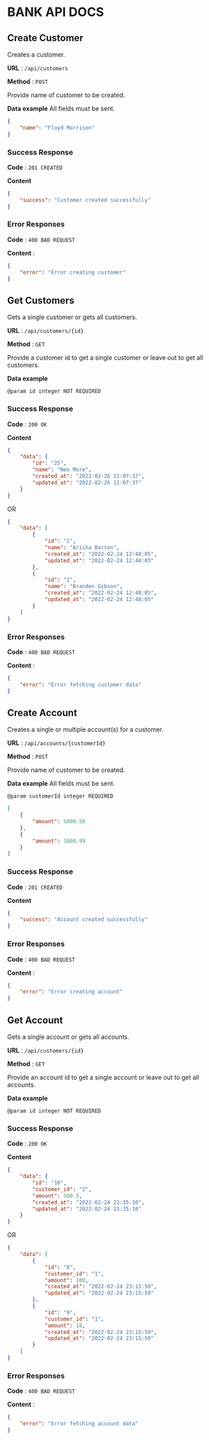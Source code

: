 # BANK API DOCS

## Create Customer

Creates a customer.

**URL** : `/api/customers`

**Method** : `POST`

Provide name of customer to be created.

**Data example** All fields must be sent.

```json
{
    "name": "Floyd Morrison"
}
```

### Success Response

**Code** : `201 CREATED`

**Content**

```json
{
    "success": "Customer created successfully"
}
```

### Error Responses

**Code** : `400 BAD REQUEST`

**Content** : 
```json
{
    "error": "Error creating customer"
}
```

## Get Customers

Gets a single customer or gets all customers.

**URL** : `/api/customers/{id}`

**Method** : `GET`

Provide a customer id to get a single customer or leave out to get all customers.

**Data example**

`@param id integer NOT REQUIRED`

### Success Response

**Code** : `200 OK`

**Content**

```json
{
    "data": {
        "id": "25",
        "name": "Neo More",
        "created_at": "2022-02-26 11:07:37",
        "updated_at": "2022-02-26 11:07:37"
    }
}
```
OR

```json
{
    "data": [
        {
            "id": "1",
            "name": "Arisha Barron",
            "created_at": "2022-02-24 12:48:05",
            "updated_at": "2022-02-24 12:48:05"
        },
        {
            "id": "2",
            "name": "Branden Gibson",
            "created_at": "2022-02-24 12:48:05",
            "updated_at": "2022-02-24 12:48:05"
        }
    ]
}
```

### Error Responses

**Code** : `400 BAD REQUEST`

**Content** : 
```json
{
    "error": "Error fetching customer data"
}
```

## Create Account

Creates a single or multiple account(s) for a customer.

**URL** : `/api/accounts/{customerId}`

**Method** : `POST`

Provide name of customer to be created.

**Data example** All fields must be sent.

`@param customerId integer REQUIRED`

```json
[
    {
        "amount": 5000.50
    },
    {
        "amount": 1800.99
    }
]
```

### Success Response

**Code** : `201 CREATED`

**Content**

```json
{
    "success": "Account created successfully"
}
```

### Error Responses

**Code** : `400 BAD REQUEST`

**Content** : 
```json
{
    "error": "Error creating account"
}
```

## Get Account

Gets a single account or gets all accounts.

**URL** : `/api/customers/{id}`

**Method** : `GET`

Provide an account id to get a single account or leave out to get all accounts.

**Data example**

`@param id integer NOT REQUIRED`

### Success Response

**Code** : `200 OK`

**Content**

```json
{
    "data": {
        "id": "10",
        "customer_id": "2",
        "amount": 500.5,
        "created_at": "2022-02-24 23:35:10",
        "updated_at": "2022-02-24 23:35:10"
    }
}
```
OR

```json
{
    "data": [
        {
            "id": "8",
            "customer_id": "1",
            "amount": 100,
            "created_at": "2022-02-24 23:15:50",
            "updated_at": "2022-02-24 23:15:50"
        },
        {
            "id": "9",
            "customer_id": "1",
            "amount": 18,
            "created_at": "2022-02-24 23:15:50",
            "updated_at": "2022-02-24 23:15:50"
        }
    ]
}
```

### Error Responses

**Code** : `400 BAD REQUEST`

**Content** : 
```json
{
    "error": "Error fetching account data"
}
```

